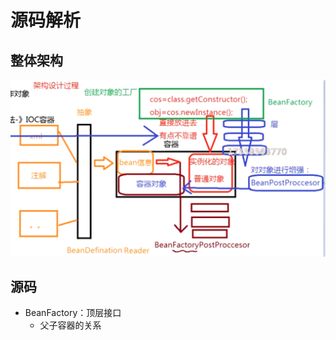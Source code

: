 # 源码解析

## 整体架构

![批注 2020-06-02 135251](/assets/批注%202020-06-02%20135251.png)

## 源码

- BeanFactory：顶层接口
  - 父子容器的关系